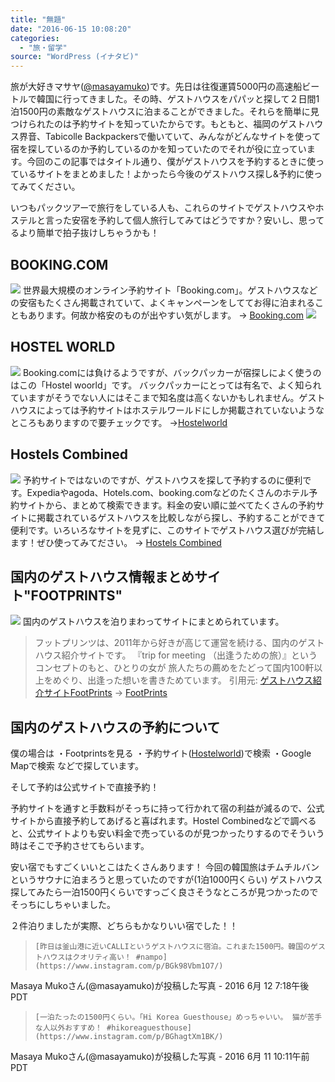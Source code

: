 ```yaml
---
title: "無題"
date: "2016-06-15 10:08:20"
categories:
  - "旅・留学"
source: "WordPress (イナタビ)"
---
```


旅が大好きマサヤ([@masayamuko](https://twitter.com/MasayaMuko))です。先日は往復運賃5000円の高速船ビートルで韓国に行ってきました。その時、ゲストハウスをパパッと探して２日間1泊1500円の素敵なゲストハウスに泊まることができました。それらを簡単に見つけられたのは予約サイトを知っていたからです。もともと、福岡のゲストハウス界音、Tabicolle Backpackersで働いていて、みんながどんなサイトを使って宿を探しているのか予約しているのかを知っていたのでそれが役に立っています。今回のこの記事ではタイトル通り、僕がゲストハウスを予約するときに使っているサイトをまとめました！よかったら今後のゲストハウス探し&予約に使ってみてください。

いつもパックツアーで旅行をしている人も、これらのサイトでゲストハウスやホステルと言った安宿を予約して個人旅行してみてはどうですか？安いし、思ってるより簡単で拍子抜けしちゃうかも！

## BOOKING.COM
![](https://masayamuko.com/wp/wp-content/uploads/2016/06/スクリーンショット-2016-06-15-午前9.15.48.png)
世界最大規模のオンライン予約サイト「Booking.com」。ゲストハウスなどの安宿もたくさん掲載されていて、よくキャンペーンをしててお得に泊まれることもあります。何故か格安のものが出やすい気がします。
→ [Booking.com](http://px.a8.net/svt/ejp?a8mat=2NKGGW+FP0DV6+327I+5YJRM&asid=a16011440028)
![](http://www17.a8.net/0.gif?a8mat=2NKGGW+FP0DV6+327I+5YJRM)

## HOSTEL WORLD
![](https://masayamuko.com/wp/wp-content/uploads/2016/06/スクリーンショット-2016-06-15-午前9.16.13.png)
Booking.comには負けるようですが、バックパッカーが宿探しによく使うのはこの「Hostel woorld」です。
バックパッカーにとっては有名で、よく知られていますがそうでない人にはそこまで知名度は高くないかもしれません。ゲストハウスによっては予約サイトはホステルワールドにしか掲載されていないようなところもありますので要チェックです。
→[Hostelworld](http://www.japanese.hostelworld.com/)

## Hostels Combined
![](https://masayamuko.com/wp/wp-content/uploads/2016/06/スクリーンショット-2016-06-15-午前9.16.47.png)
予約サイトではないのですが、ゲストハウスを探して予約するのに便利です。Expediaやagoda、Hotels.com、booking.comなどのたくさんのホテル予約サイトから、まとめて検索できます。料金の安い順に並べてたくさんの予約サイトに掲載されているゲストハウスを比較しながら探し、予約することができて便利です。いろいろなサイトを見ずに、このサイトでゲストハウス選びが完結します！ぜひ使ってみてださい。
→ [Hostels Combined](https://www.hotelscombined.com/?a_aid=157381)

## 国内のゲストハウス情報まとめサイト"FOOTPRINTS"
![](https://masayamuko.com/wp/wp-content/uploads/2016/06/スクリーンショット-2016-06-15-午前9.15.12.png)
国内のゲストハウスを泊りまわってサイトにまとめられています。

> フットプリンツは、2011年から好きが高じて運営を続ける、国内のゲストハウス紹介サイトです。
『trip for meeting （出逢うための旅）』というコンセプトのもと、ひとりの女が
旅人たちの薦めをたどって国内100軒以上をめぐり、出逢った想いを書きためています。
引用元: [ゲストハウス紹介サイトFootPrints](http://www.footprints-note.com/)
→ [FootPrints](http://www.footprints-note.com/)

## 国内のゲストハウスの予約について

僕の場合は
・Footprintsを見る
・予約サイト([Hostelworld](http://www.japanese.hostelworld.com/))で検索
・Google Mapで検索
などで探しています。

そして予約は公式サイトで直接予約！

予約サイトを通すと手数料がそっちに持って行かれて宿の利益が減るので、公式サイトから直接予約してあげると喜ばれます。Hostel Combinedなどで調べると、公式サイトよりも安い料金で売っているのが見つかったりするのでそういう時はそこで予約させてもらいます。

安い宿でもすごくいいとこはたくさんあります！
今回の韓国旅はチムチルバンというサウナに泊まろうと思っていたのですが(1泊1000円くらい)
ゲストハウス探してみたら一泊1500円くらいですっごく良さそうなところが見つかったのでそっちにしちゃいました。

２件泊りましたが実際、どちらもかなりいい宿でした！！

>     [昨日は釜山港に近いCALLIというゲストハウスに宿泊。これまた1500円。韓国のゲストハウスはクオリティ高い！ #nampo](https://www.instagram.com/p/BGk98Vbm1O7/)

 Masaya Mukoさん(@masayamuko)が投稿した写真 - 2016  6月 12 7:18午後 PDT

>     [一泊たったの1500円くらい。「Hi Korea Guesthouse」めっちゃいい。 猫が苦手な人以外おすすめ！ #hikoreaguesthouse](https://www.instagram.com/p/BGhagtXm1BK/)

 Masaya Mukoさん(@masayamuko)が投稿した写真 - 2016  6月 11 10:11午前 PDT